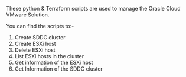 These python & Terraform scripts are used to manage the Oracle Cloud VMware Solution.

You can find the scripts to:-

1. Create SDDC cluster
2. Create ESXi host
3. Delete ESXi host
4. List ESXi hosts in the cluster
5. Get information of the ESXi host
6. Get Information of the SDDC cluster


 
